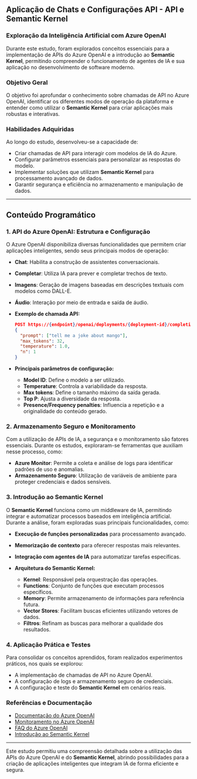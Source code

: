 ## Aplicação de Chats e Configurações API - API e Semantic Kernel

### **Exploração da Inteligência Artificial com Azure OpenAI**

Durante este estudo, foram explorados conceitos essenciais para a implementação de APIs do Azure OpenAI e a introdução ao **Semantic Kernel**, permitindo compreender o funcionamento de agentes de IA e sua aplicação no desenvolvimento de software moderno.

### **Objetivo Geral**

O objetivo foi aprofundar o conhecimento sobre chamadas de API no Azure OpenAI, identificar os diferentes modos de operação da plataforma e entender como utilizar o **Semantic Kernel** para criar aplicações mais robustas e interativas.

### **Habilidades Adquiridas**

Ao longo do estudo, desenvolveu-se a capacidade de:

- Criar chamadas de API para interagir com modelos de IA do Azure.
- Configurar parâmetros essenciais para personalizar as respostas do modelo.
- Implementar soluções que utilizam **Semantic Kernel** para processamento avançado de dados.
- Garantir segurança e eficiência no armazenamento e manipulação de dados.

---

## **Conteúdo Programático**

### **1. API do Azure OpenAI: Estrutura e Configuração**

O Azure OpenAI disponibiliza diversas funcionalidades que permitem criar aplicações inteligentes, sendo seus principais modos de operação:

- **Chat**: Habilita a construção de assistentes conversacionais.
- **Completar**: Utiliza IA para prever e completar trechos de texto.
- **Imagens**: Geração de imagens baseadas em descrições textuais com modelos como DALL-E.
- **Áudio**: Interação por meio de entrada e saída de áudio.

- **Exemplo de chamada API:**

  ```json
  POST https://{endpoint}/openai/deployments/{deployment-id}/completions?api-version=2024-10-21
  {
    "prompt": ["tell me a joke about mango"],
    "max_tokens": 32,
    "temperature": 1.0,
    "n": 1
  }
  ```

- **Principais parâmetros de configuração:**
  - **Model ID**: Define o modelo a ser utilizado.
  - **Temperature**: Controla a variabilidade da resposta.
  - **Max tokens**: Define o tamanho máximo da saída gerada.
  - **Top P**: Ajusta a diversidade da resposta.
  - **Presence/Frequency penalties**: Influencia a repetição e a originalidade do conteúdo gerado.

### **2. Armazenamento Seguro e Monitoramento**

Com a utilização de APIs de IA, a segurança e o monitoramento são fatores essenciais. Durante os estudos, exploraram-se ferramentas que auxiliam nesse processo, como:

- **Azure Monitor**: Permite a coleta e análise de logs para identificar padrões de uso e anomalias.
- **Armazenamento Seguro**: Utilização de variáveis de ambiente para proteger credenciais e dados sensíveis.

### **3. Introdução ao Semantic Kernel**

O **Semantic Kernel** funciona como um middleware de IA, permitindo integrar e automatizar processos baseados em inteligência artificial. Durante a análise, foram exploradas suas principais funcionalidades, como:

- **Execução de funções personalizadas** para processamento avançado.
- **Memorização de contexto** para oferecer respostas mais relevantes.
- **Integração com agentes de IA** para automatizar tarefas específicas.

- **Arquitetura do Semantic Kernel:**
  - **Kernel**: Responsável pela orquestração das operações.
  - **Functions**: Conjunto de funções que executam processos específicos.
  - **Memory**: Permite armazenamento de informações para referência futura.
  - **Vector Stores**: Facilitam buscas eficientes utilizando vetores de dados.
  - **Filtros**: Refinam as buscas para melhorar a qualidade dos resultados.

### **4. Aplicação Prática e Testes**

Para consolidar os conceitos aprendidos, foram realizados experimentos práticos, nos quais se explorou:

- A implementação de chamadas de API no Azure OpenAI.
- A configuração de logs e armazenamento seguro de credenciais.
- A configuração e teste do **Semantic Kernel** em cenários reais.

### **Referências e Documentação**

- [Documentação do Azure OpenAI](https://learn.microsoft.com/en-us/azure/ai-services/openai/reference)
- [Monitoramento no Azure OpenAI](https://learn.microsoft.com/en-us/azure/ai-services/openai/how-to/monitor-openai)
- [FAQ do Azure OpenAI](https://learn.microsoft.com/en-us/azure/ai-services/openai/faq)
- [Introdução ao Semantic Kernel](https://learn.microsoft.com/en-us/semantic-kernel/overview)

---

Este estudo permitiu uma compreensão detalhada sobre a utilização das APIs do Azure OpenAI e do **Semantic Kernel**, abrindo possibilidades para a criação de aplicações inteligentes que integram IA de forma eficiente e segura.
